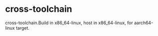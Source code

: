 # cross-toolchain
cross-toolchain.Build in x86_64-linux, host in x86_64-linux, for aarch64-linux target.
